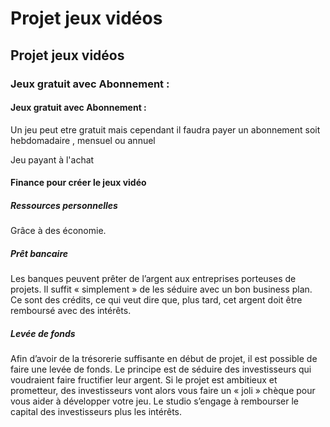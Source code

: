 # Projet jeux vidéos
## Projet jeux vidéos


### Jeux gratuit avec Abonnement :
#### Jeux gratuit avec Abonnement :

Un jeu peut etre gratuit mais cependant il faudra payer un abonnement soit hebdomadaire , mensuel ou annuel


Jeu payant à l'achat


#### Finance pour créer le jeux vidéo

##### Ressources personnelles

Grâce à des économie.

##### Prêt bancaire

Les banques peuvent prêter de l’argent aux entreprises porteuses de projets. Il suffit « simplement » de les séduire avec un bon business plan. Ce sont des crédits, ce qui veut dire que, plus tard, cet argent doit être remboursé avec des intérêts.

##### Levée de fonds

Afin d’avoir de la trésorerie suffisante en début de projet, il est possible de faire une levée de fonds. Le principe est de séduire des investisseurs qui voudraient faire fructifier leur argent. Si le projet est ambitieux et prometteur, des investisseurs vont alors vous faire un « joli » chèque pour vous aider à développer votre jeu. Le studio s’engage à rembourser le capital des investisseurs plus les intérêts.